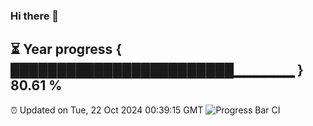 ### Hi there 👋
⏳ Year progress { ████████████████████████▁▁▁▁▁▁ } 80.61 %
---
⏰ Updated on Tue, 22 Oct 2024 00:39:15 GMT
![Progress Bar CI](https://github.com/Moyi321/Moyi321/workflows/Progress%20Bar%20CI/badge.svg)
